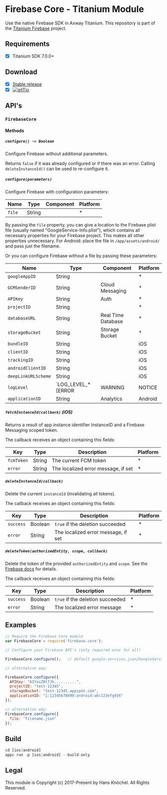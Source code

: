 # Firebase Core - Titanium Module
Use the native Firebase SDK in Axway Titanium. This repository is part of the [Titanium Firebase](https://github.com/hansemannn/titanium-firebase) project.

## Requirements
- [x] Titanium SDK 7.0.0+

## Download
- [x] [Stable release](https://github.com/hansemannn/titanium-firebase-core/releases)
- [x] [![gitTio](http://hans-knoechel.de/shields/shield-gittio.svg)](http://gitt.io/component/firebase.core)

## API's

### `FirebaseCore`

#### Methods

##### `configure() -> Boolean`

Configure Firebase without additional parameters.

Returns `false` if it was already configured or if there was an error. Calling `deleteInstanceId()` can be used to re-configure it.

##### `configure(parameters)`

Configure Firebase with configuration parameters:

| Name | Type | Component | Platform |
| - | - | - | - |
| `file` | String | | *

By passing the `file` property, you can give a location to the Firebase plist file (usually named "GoogleService-Info.plist"), which contains all necessary properties for your Firebase project. This makes all other properties unnecessary. For Android: place the file in `/app/assets/android/` and pass just the filename.

Or you can configure Firebase without a file by passing these parameters:

| Name | Type | Component | Platform |
| - | - | - | - |
| `googleAppID` | String | | *
| `GCMSenderID` | String | Cloud Messaging | *
| `APIKey` | String | Auth | *
| `projectID` | String | | *
| `databaseURL` | String | Real Time Database | *
| `storageBucket` | String | Storage Bucket | *
| `bundleID` | String | | iOS
| `clientID` | String | | iOS
| `trackingID` | String | | iOS
| `androidClientID` | String | | iOS
| `deepLinkURLScheme` | String | | iOS
| `logLevel` | `LOG_LEVEL_* [ERROR|WARNING|NOTICE|INFO|DEBUG]` | | iOS
| `applicationID` | String | Analytics | Android

##### `fetchInstanceId(callback)` (iOS)

Returns a result of app instance identifier InstanceID and a Firebase Messaging scoped token.

The callback receives an object containing this fields:

| Key | Type | Description | Platform |
| - | - | - | - |
| `fcmToken` | String | The current FCM token | *
| `error` | String | The localized error message, if set | *

##### `deleteInstanceId(callback)`

Delete the current `instanceId` (invalidating all tokens).

The callback receives an object containing this fields:

| Key | Type | Description | Platform |
| - | - | - | - |
| `success` | Boolean | `true` if the deletion succeeded | *
| `error` | String | The localized error message, if set | *

##### `deleteToken(authorizedEntity, scope, callback)`

Delete the token of the provided `authorizedEntity` and `scope`. See the [Firebase docs](https://firebase.google.com/docs/reference/android/com/google/firebase/iid/FirebaseInstanceId#deleteToken(java.lang.String,%20java.lang.String)) for details.

The callback receives an object containing this fields:

| Key | Type | Description | Platform |
| - | - | - | - |
| `success` | Boolean | `true` if the deletion succeeded | *
| `error` | String | The localized error message | *

## Examples

```js
// Require the Firebase Core module
var FirebaseCore = require('firebase.core');

// Configure your Firebase API's (only required once for all)

FirebaseCore.configure();	// default google-services.json/GoogleService-Info.plist will be used

// alternative way:

FirebaseCore.configure({
  APIKey: "AIYasZBtfJh..........",
  projectID: "test-12345",
  storageBucket: "test-12345.appspot.com",
  applicationID: "1:12345678890:android:abc123efg456"
});

// alternative way:
FirebaseCore.configure({
  file: "filename.json"
});
```

## Build
```js
cd [ios|android]
appc run -p [ios|android] --build-only
```

## Legal

This module is Copyright (c) 2017-Present by Hans Knöchel. All Rights Reserved.
